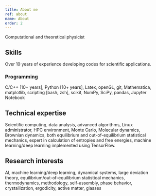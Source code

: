 ```yaml
---
title: About me
ref: about
name: About
order: 2
---
```


Computational and theoretical physicist

## Skills 

Over 10 years of experience developing codes for scientific applications.

### Programming

C/C++ [10+ years], Python [10+ years], Latex, openGL, git, Mathematica, matplotlib, scripting [bash, zsh], scikit, NumPy, SciPy, pandas, Jupyter Notebook

## Technical expertise

Scientific computing, data analysis, advanced algorithms, Linux administrator, HPC environment, Monte Carlo, Molecular dynamics, Brownian dynamics, both equilibrium and out-of-equilibrium statistical mechanics, expert in calculation of entropies and free energies, machine learning/deep learning implemented using TensorFlow.

## Research interests

AI, machine learning/deep learning, dynamical systems, large deviation theory, equilibrium/out-of-equilibrium statistical mechanics, thermodynamics, methodology, self-assembly, phase behavior, crystallization, ergodicity, active matter, glasses
